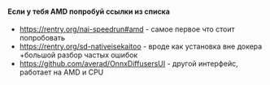 #### Если у тебя AMD попробуй ссылки из списка
- https://rentry.org/nai-speedrun#amd - самое первое что стоит попробовать
- https://rentry.org/sd-nativeisekaitoo - вроде как установка вне докера +большой разбор частых ошибок
- https://github.com/averad/OnnxDiffusersUI - другой интерфейс, работает на AMD и CPU 